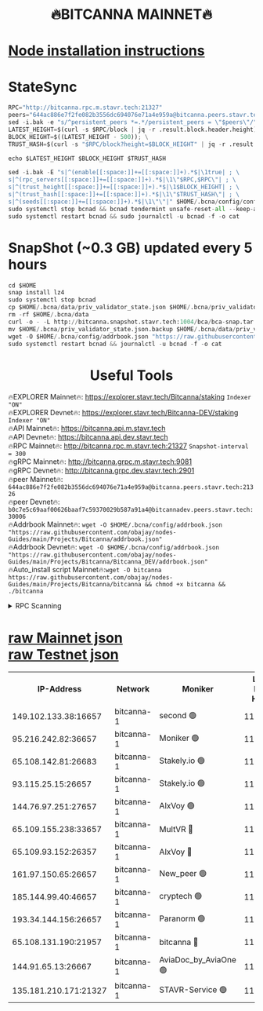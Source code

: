 <h1 align="center"> 🔥BITCANNA MAINNET🔥</h1>


[Node installation instructions](https://github.com/obajay/nodes-Guides/tree/main/Projects/Bitcanna)
=

# StateSync
```python
RPC="http://bitcanna.rpc.m.stavr.tech:21327"
peers="644ac886e7f2fe082b3556dc694076e71a4e959a@bitcanna.peers.stavr.tech:21326"
sed -i.bak -e "s/^persistent_peers *=.*/persistent_peers = \"$peers\"/" $HOME/.bcna/config/config.toml
LATEST_HEIGHT=$(curl -s $RPC/block | jq -r .result.block.header.height); \
BLOCK_HEIGHT=$((LATEST_HEIGHT - 500)); \
TRUST_HASH=$(curl -s "$RPC/block?height=$BLOCK_HEIGHT" | jq -r .result.block_id.hash)

echo $LATEST_HEIGHT $BLOCK_HEIGHT $TRUST_HASH

sed -i.bak -E "s|^(enable[[:space:]]+=[[:space:]]+).*$|\1true| ; \
s|^(rpc_servers[[:space:]]+=[[:space:]]+).*$|\1\"$RPC,$RPC\"| ; \
s|^(trust_height[[:space:]]+=[[:space:]]+).*$|\1$BLOCK_HEIGHT| ; \
s|^(trust_hash[[:space:]]+=[[:space:]]+).*$|\1\"$TRUST_HASH\"| ; \
s|^(seeds[[:space:]]+=[[:space:]]+).*$|\1\"\"|" $HOME/.bcna/config/config.toml
sudo systemctl stop bcnad && bcnad tendermint unsafe-reset-all --keep-addr-book
sudo systemctl restart bcnad && sudo journalctl -u bcnad -f -o cat
```
# SnapShot (~0.3 GB) updated every 5 hours
```python
cd $HOME
snap install lz4
sudo systemctl stop bcnad
cp $HOME/.bcna/data/priv_validator_state.json $HOME/.bcna/priv_validator_state.json.backup
rm -rf $HOME/.bcna/data
curl -o - -L http://bitcanna.snapshot.stavr.tech:1004/bca/bca-snap.tar.lz4 | lz4 -c -d - | tar -x -C $HOME/.bcna --strip-components 2
mv $HOME/.bcna/priv_validator_state.json.backup $HOME/.bcna/data/priv_validator_state.json
wget -O $HOME/.bcna/config/addrbook.json "https://raw.githubusercontent.com/obajay/nodes-Guides/main/Projects/Bitcanna/addrbook.json"
sudo systemctl restart bcnad && journalctl -u bcnad -f -o cat
```

 <h1 align="center"> Useful Tools</h1>

🔥EXPLORER Mainnet🔥:    https://explorer.stavr.tech/Bitcanna/staking          `Indexer "ON"` \
🔥EXPLORER Devnet🔥:     https://explorer.stavr.tech/Bitcanna-DEV/staking     `Indexer "ON"` \
🔥API Mainnet🔥:         https://bitcanna.api.m.stavr.tech \
🔥API Devnet🔥:          https://bitcanna.api.dev.stavr.tech \
🔥RPC Mainnet🔥:         http://bitcanna.rpc.m.stavr.tech:21327         `Snapshot-interval = 300` \
🔥gRPC Mainnet🔥:        http://bitcanna.grpc.m.stavr.tech:9081 \
🔥gRPC Devnet🔥:         http://bitcanna.grpc.dev.stavr.tech:2901 \
🔥peer Mainnet🔥:        `644ac886e7f2fe082b3556dc694076e71a4e959a@bitcanna.peers.stavr.tech:21326` \
🔥peer Devnet🔥:         `b0c7e5c69aaf00626baaf7c59370029b587a91a4@bitcannadev.peers.stavr.tech:30006` \
🔥Addrbook Mainnet🔥:    ```wget -O $HOME/.bcna/config/addrbook.json "https://raw.githubusercontent.com/obajay/nodes-Guides/main/Projects/Bitcanna/addrbook.json"``` \
🔥Addrbook Devnet🔥:    ```wget -O $HOME/.bcna/config/addrbook.json "https://raw.githubusercontent.com/obajay/nodes-Guides/main/Projects/Bitcanna/Bitcanna_DEV/addrbook.json"``` \
🔥Auto_install script Mainnet🔥:```wget -O bitcanna https://raw.githubusercontent.com/obajay/nodes-Guides/main/Projects/Bitcanna/bitcanna && chmod +x bitcanna && ./bitcanna```



<details>
<summary>RPC Scanning</summary>

<h2 align="center"> We scan nodes in real time every 4 hours. And we provide the final result of RPC endpoints.
We cannot influence the operation of these nodes in any way. </h2>


```python
If Voting Power is higher than 0 --> then the Node is a validator of the network and may be subject to attack and be a potential threat to the chain.
```
```python
We marked such validators with a red symbol
```

</details>

[raw Mainnet json](https://rpc-check.bcam.stavr.tech/bcam/rpc-bcam-result.json) \
[raw Testnet json](https://github.com/obajay/StateSync-snapshots/tree/main/Projects/Bitcanna/Rpc-Check-Testnet)
=



<table><tr><th>IP-Address</th><th>Network</th><th>Moniker</th><th>Latest Block Height</th><th>Earliest Block Height</th><th>Catching Up</th><th>Tx Index</th><th>Voting Power</th><th>Scan Time</th></tr><tr><td>149.102.133.38:16657</td><td>bitcanna-1</td><td>second 🟢</td><td>11768182</td><td>1</td><td>False</td><td>on</td><td>0</td><td>2023-12-21T02:19:35.045005623UTC</td></tr><tr><td>95.216.242.82:36657</td><td>bitcanna-1</td><td>Moniker 🟢</td><td>11768173</td><td>5776907</td><td>False</td><td>on</td><td>0</td><td>2023-12-21T02:18:42.574983055UTC</td></tr><tr><td>65.108.142.81:26683</td><td>bitcanna-1</td><td>Stakely.io 🟢</td><td>11768176</td><td>6152001</td><td>False</td><td>on</td><td>0</td><td>2023-12-21T02:19:04.195712540UTC</td></tr><tr><td>93.115.25.15:26657</td><td>bitcanna-1</td><td>Stakely.io 🟢</td><td>11768175</td><td>6520001</td><td>False</td><td>on</td><td>0</td><td>2023-12-21T02:18:57.674980810UTC</td></tr><tr><td>144.76.97.251:27657</td><td>bitcanna-1</td><td>AlxVoy 🟢</td><td>11768180</td><td>8805201</td><td>False</td><td>on</td><td>0</td><td>2023-12-21T02:19:25.283098876UTC</td></tr><tr><td>65.109.155.238:33657</td><td>bitcanna-1</td><td>MultVR 🔴</td><td>11768177</td><td>9933415</td><td>False</td><td>on</td><td>350131</td><td>2023-12-21T02:19:09.100722508UTC</td></tr><tr><td>65.109.93.152:26357</td><td>bitcanna-1</td><td>AlxVoy 🔴</td><td>11768182</td><td>10824001</td><td>False</td><td>on</td><td>1391603</td><td>2023-12-21T02:19:35.702721372UTC</td></tr><tr><td>161.97.150.65:26657</td><td>bitcanna-1</td><td>New_peer 🟢</td><td>11768177</td><td>11334001</td><td>False</td><td>on</td><td>0</td><td>2023-12-21T02:19:04.555566922UTC</td></tr><tr><td>185.144.99.40:46657</td><td>bitcanna-1</td><td>cryptech 🟢</td><td>11768172</td><td>11528001</td><td>False</td><td>on</td><td>0</td><td>2023-12-21T02:18:40.150452282UTC</td></tr><tr><td>193.34.144.156:26657</td><td>bitcanna-1</td><td>Paranorm 🟢</td><td>11768178</td><td>11645501</td><td>False</td><td>on</td><td>0</td><td>2023-12-21T02:19:13.986509728UTC</td></tr><tr><td>65.108.131.190:21957</td><td>bitcanna-1</td><td>bitcanna 🔴</td><td>11768178</td><td>11668178</td><td>False</td><td>on</td><td>408506</td><td>2023-12-21T02:19:13.681850730UTC</td></tr><tr><td>144.91.65.13:26667</td><td>bitcanna-1</td><td>AviaDoc_by_AviaOne 🟢</td><td>11768179</td><td>11766001</td><td>False</td><td>on</td><td>0</td><td>2023-12-21T02:19:20.590099699UTC</td></tr><tr><td>135.181.210.171:21327</td><td>bitcanna-1</td><td>STAVR-Service 🟢</td><td>11768180</td><td>11766001</td><td>False</td><td>on</td><td>0</td><td>2023-12-21T02:19:25.049441078UTC</td></tr></table>
